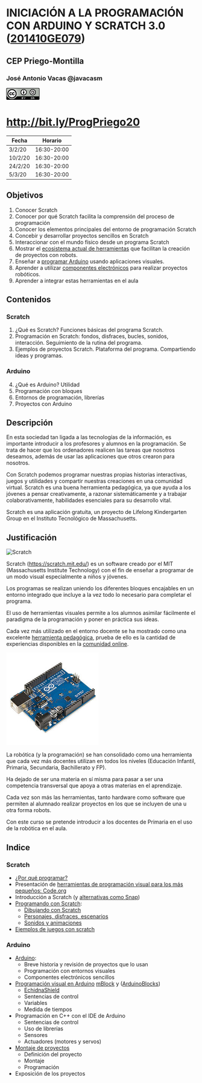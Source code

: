 # INICIACIÓN A LA PROGRAMACIÓN CON ARDUINO Y SCRATCH 3.0 ([201410GE079](http://www.juntadeandalucia.es/educacion/portals/web/cep-priego-montilla/novedades/-/contenidos/detalle/iniciacion-a-la-programacion-con-arduino-y-scratch-3))

## CEP Priego-Montilla


### José Antonio Vacas @javacasm

[![CCbySA](imagenes/CCbySQ_88x31.png)](./imagenes/Licencia_CC.png)


# http://bit.ly/ProgPriego20

|Fecha|Horario|
|---|---|
|3/2/20|16:30-20:00|    
|10/2/20|16:30-20:00|
|24/2/20|16:30-20:00|
|5/3/20|16:30-20:00|


## Objetivos

1. Conocer Scratch
2. Conocer por qué Scratch facilita la comprensión del proceso de programación
3. Conocer los elementos principales del entorno de programación Scratch
4. Concebir y desarrollar proyectos sencillos en Scratch
5. Interaccionar con el mundo físico desde un programa Scratch
6. Mostrar el [ecosistema actual de herramientas](./Alternativas.md) que facilitan la creación de proyectos con robots. 
7. Enseñar a [programar Arduino](./Programacion.md) usando aplicaciones visuales. 
8. Aprender a utilizar [componentes electrónicos](./Componentes.md) para realizar proyectos robóticos. 
9. Aprender a integrar estas herramientas en el aula


## Contenidos

### Scratch

1. ¿Qué es Scratch? Funciones básicas del programa Scratch.
2. Programación en Scratch: fondos, disfraces, bucles, sonidos, interacción. Seguimiento de la rutina del programa.
3. Ejemplos de proyectos Scratch. Plataforma del programa. Compartiendo ideas y programas.


### Arduino

4. ¿Qué es Arduino? Utilidad
5. Programación con bloques
6. Entornos de programación, librerías
7. Proyectos con Arduino

## Descripción

En esta sociedad tan ligada a las tecnologías de la información, es importante introducir a los profesores y alumnos en la programación. Se trata de hacer que los ordenadores realicen las tareas que nosotros deseamos, además de usar las aplicaciones que otros crearon para nosotros. 

Con Scratch podemos programar nuestras propias historias interactivas, juegos y utilidades y compartir nuestras creaciones en una comunidad virtual. Scratch es una buena herramienta pedagógica, ya que ayuda a los jóvenes a pensar creativamente, a razonar sistemáticamente y a trabajar colaborativamente, habilidades esenciales para su desarrollo vital. 

Scratch es una aplicación gratuita, un proyecto de Lifelong Kindergarten Group en el Instituto Tecnológico de Massachusetts.

## Justificación

![Scratch](https://user-images.githubusercontent.com/3409578/37989797-68fd7784-31d2-11e8-9c54-93803943415e.png)


Scratch (https://scratch.mit.edu/) es un software creado por el MIT (Massachusetts Institute Technology) con el fin de enseñar a programar de un modo visual especialmente a niños y jóvenes.

Los programas se realizan uniendo los diferentes bloques encajables en un entorno integrado que incluye a la vez todo lo necesario para completar el programa.


El uso de herramientas visuales permite a los alumnos asimilar fácilmente el paradigma de la programación y poner en práctica sus ideas.

Cada vez más utilizado en el entorno docente se ha mostrado como una excelente [herramienta pedagógica](./contexto.md), prueba de ello es la cantidad de experiencias disponibles en la [comunidad online](https://scratch.mit.edu/explore/projects/all).

![Arduino](./imagenes/Arduino_Uno_-_R3.jpg)

La robótica (y la programación) se han consolidado como una herramienta que cada vez más docentes utilizan en todos los niveles (Educación Infantil, Primaria, Secundaria, Bachillerato y FP). 

Ha dejado de ser una materia en sí misma para pasar a ser una competencia transversal que apoya a otras materias en el aprendizaje. 

Cada vez son más las herramientas, tanto hardware como software que permiten al alumnado realizar proyectos en los que se incluyen de una u otra forma robots. 

Con este curso se pretende introducir a los docentes de Primaria en el uso de la robótica en el aula. 


## Indice

### Scratch

* [¿Por qué programar?](./contexto.md)
* Presentación de [herramientas de programación visual para los más pequeños: Code.org](./IniciacionProgramacion.md)
* Introducción a Scratch (y [alternativas como Snap](./snap.md))
* [Programando con Scratch](./Scratch.md):
  * [Dibujando con Scratch](./Scratch.md#vamos-a-dibujar)
  * [Personajes, disfraces, escenarios](./Scratch.md#personaje)
  * [Sonidos y animaciones](./Scratch.md#sonido)
* [Ejemplos de juegos con scratch](./Ejemplos.md)

### Arduino

* [Arduino](./Arduino.md):
  * Breve historia y revisión de proyectos que lo usan
  * Programación con entornos visuales
  * Componentes electrónicos sencillos
* [Programación visual en Arduino](./BitBloq.md) [mBlock](./mBlock.md) y ([ArduinoBlocks](./arduinoBlocks.md))
  * [EchidnaShield](./Echidna.md)
  * Sentencias de control
  * Variables
  * Medida de tiempos
* Programación en C++ con el IDE de Arduino
  * Sentencias de control
  * Uso de librerías
  * Sensores
  * Actuadores (motores y servos)
* [Montaje de proyectos](./proyectos.md)
  * Definición del proyecto
  * Montaje
  * Programación
* Exposición de los proyectos
